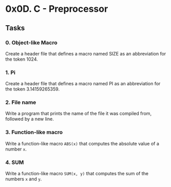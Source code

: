 # 0x0D. C - Preprocessor


## Tasks

### 0. Object-like Macro
Create a header file that defines a macro named SIZE as an abbreviation for the token 1024.

### 1. Pi
Create a header file that defines a macro named PI as an abbreviation for the token 3.14159265359.

### 2. File name
Write a program that prints the name of the file it was compiled from, followed by a new line.

### 3. Function-like macro
Write a function-like macro `ABS(x)` that computes the absolute value of a number `x`.

### 4. SUM
Write a function-like macro `SUM(x, y)` that computes the sum of the numbers `x` and `y`.
